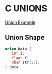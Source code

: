 # C UNIONS
[Union Example](https://www.tutorialspoint.com/cprogramming/c_unions.htm)
## Union Shape
```c
union Data {
   int i;
   float f;
   char str[20];
} data;
```
